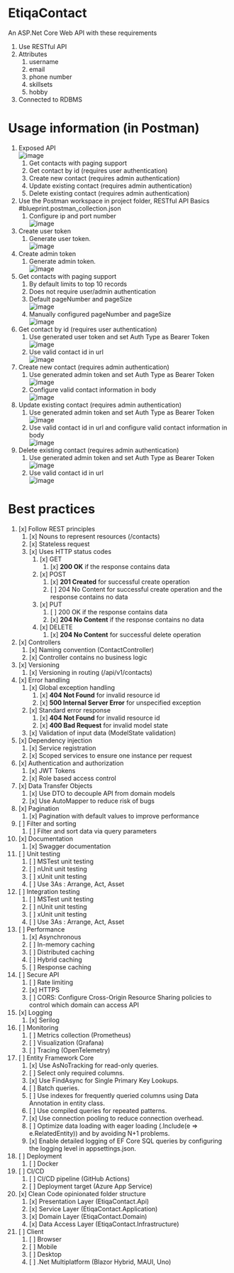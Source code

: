 # EtiqaContact

An ASP.Net Core Web API with these requirements
1. Use RESTful API
1. Attributes
   1. username
   1. email
   1. phone number
   1. skillsets
   1. hobby
1. Connected to RDBMS

# Usage information (in Postman)

1. Exposed API <br>![image](https://github.com/user-attachments/assets/c982fd52-1b44-456f-b792-84140e07da85)<br>
   1. Get contacts with paging support
   1. Get contact by id (requires user authentication)
   1. Create new contact (requires admin authentication)
   1. Update existing contact (requires admin authentication)
   1. Delete existing contact (requires admin authentication)
1. Use the Postman workspace in project folder, RESTful API Basics #blueprint.postman_collection.json
   1. Configure ip and port number <br>![image](https://github.com/user-attachments/assets/88bd7ae3-fa86-4f95-bc7d-73f21e40de35)<br>
1. Create user token
   1. Generate user token. <br>![image](https://github.com/user-attachments/assets/91200f5d-d1e4-404d-accb-daaee6992156)<br>   
1. Create admin token
   1. Generate admin token. <br>![image](https://github.com/user-attachments/assets/31c4f0e2-5ccf-44b6-b0c9-cacdfb7ba80d)<br>   
1. Get contacts with paging support
   1. By default limits to top 10 records
   1. Does not require user/admin authentication
   1. Default pageNumber and pageSize <br>![image](https://github.com/user-attachments/assets/c54db901-a501-4b07-8d89-c4a1624d5622)<br>
   1. Manually configured pageNumber and pageSize <br>![image](https://github.com/user-attachments/assets/e444a9bc-a31f-4fdf-bdda-e2ee8508fd93)<br>  
1. Get contact by id (requires user authentication)
   1. Use generated user token and set Auth Type as Bearer Token <br>![image](https://github.com/user-attachments/assets/c1d9ae4d-88f2-4e7b-86cf-b5122d5b7ba3)<br>
   1. Use valid contact id in url <br>![image](https://github.com/user-attachments/assets/0d9ba223-ec57-4d23-8e73-e07d16919309)<br>  
1. Create new contact (requires admin authentication)
   1. Use generated admin token and set Auth Type as Bearer Token <br>![image](https://github.com/user-attachments/assets/c1d9ae4d-88f2-4e7b-86cf-b5122d5b7ba3)<br>
   1. Configure valid contact information in body <br>![image](https://github.com/user-attachments/assets/9c035e83-bf9a-4e4a-81d1-f2e019d95e1a)<br>   
1. Update existing contact (requires admin authentication)
   1. Use generated admin token and set Auth Type as Bearer Token <br>![image](https://github.com/user-attachments/assets/c1d9ae4d-88f2-4e7b-86cf-b5122d5b7ba3)<br>
   1. Use valid contact id in url and configure valid contact information in body <br>![image](https://github.com/user-attachments/assets/c5cc34d1-1e8e-4bf8-b01b-2199754d5b7b)<br>
1. Delete existing contact (requires admin authentication)
   1. Use generated admin token and set Auth Type as Bearer Token <br>![image](https://github.com/user-attachments/assets/c1d9ae4d-88f2-4e7b-86cf-b5122d5b7ba3)<br>
   1. Use valid contact id in url <br>![image](https://github.com/user-attachments/assets/aae4ba57-e47e-4f4b-aae0-ef13f5a15808)<br>

# Best practices

1. [x] Follow REST principles
   1. [x] Nouns to represent resources (/contacts)
   1. [x] Stateless request
   1. [x] Uses HTTP status codes
      1. [x] GET
         1. [x] **200 OK** if the response contains data
      1. [x] POST
         1. [x] **201 Created** for successful create operation
         1. [ ] 204 No Content for successful create operation and the response contains no data
      1. [x] PUT
         1. [ ] 200 OK if the response contains data
         1. [x] **204 No Content** if the response contains no data
      1. [x] DELETE
         1. [x] **204 No Content** for successful delete operation
1. [x] Controllers
   1. [x] Naming convention (ContactController)
   1. [x] Controller contains no business logic
1. [x] Versioning
   1. [x] Versioning in routing (/api/v1/contacts)
1. [x] Error handling
   1. [x] Global exception handling
         1. [x] **404 Not Found** for invalid resource id 
         1. [x] **500 Internal Server Error** for unspecified exception
   1. [x] Standard error response
         1. [x] **404 Not Found** for invalid resource id 
         1. [x] **400 Bad Request** for invalid model state
   1. [x] Validation of input data (ModelState validation)
1. [x] Dependency injection
   1. [x] Service registration
   1. [x] Scoped services to ensure one instance per request
1. [x] Authentication and authorization
   1. [x] JWT Tokens
   1. [x] Role based access control
1. [x] Data Transfer Objects
   1. [x] Use DTO to decouple API from domain models
   1. [x] Use AutoMapper to reduce risk of bugs 
1. [x] Pagination
   1. [x] Pagination with default values to improve performance
1. [ ] Filter and sorting
   1. [ ] Filter and sort data via query parameters 
1. [x] Documentation
   1. [x] Swagger documentation
1. [ ] Unit testing
   1. [ ] MSTest unit testing
   1. [ ] nUnit unit testing
   1. [ ] xUnit unit testing
   1. [ ] Use 3As : Arrange, Act, Asset
1. [ ] Integration testing
   1. [ ] MSTest unit testing
   1. [ ] nUnit unit testing
   1. [ ] xUnit unit testing
   1. [ ] Use 3As : Arrange, Act, Asset
1. [ ] Performance
   1. [x] Asynchronous
   1. [ ] In-memory caching
   1. [ ] Distributed caching
   1. [ ] Hybrid caching
   1. [ ] Response caching
1. [ ] Secure API
   1. [ ] Rate limiting
   1. [x] HTTPS
   1. [ ] CORS: Configure Cross-Origin Resource Sharing policies to control which domain can access API
1. [x] Logging
    1. [x] Serilog
1. [ ] Monitoring
    1. [ ] Metrics collection (Prometheus)
    1. [ ] Visualization (Grafana)
    1. [ ] Tracing (OpenTelemetry)
1. [ ] Entity Framework Core
    1. [x] Use AsNoTracking for read-only queries.
    1. [ ] Select only required columns.
    1. [x] Use FindAsync for Single Primary Key Lookups.
    1. [ ] Batch queries.
    1. [ ] Use indexes for frequently queried columns using Data Annotation in entity class.
    1. [ ] Use compiled queries for repeated patterns.
    1. [x] Use connection pooling to reduce connection overhead.
    1. [ ] Optimize data loading with eager loading (.Include(e => e.RelatedEntity)) and by avoiding N+1 problems.
    1. [x] Enable detailed logging of EF Core SQL queries by configuring the logging level in appsettings.json.
1. [ ] Deployment
    1. [ ] Docker
1. [ ] CI/CD
    1. [ ] CI/CD pipeline (GitHub Actions)
    1. [ ] Deployment target (Azure App Service)
1. [x] Clean Code opinionated folder structure
   1. [x] Presentation Layer (EtiqaContact.Api)
   1. [x] Service Layer (EtiqaContact.Application)
   1. [x] Domain Layer (EtiqaContact.Domain)
   1. [x] Data Access Layer (EtiqaContact.Infrastructure)
1. [ ] Client
    1. [ ] Browser
    1. [ ] Mobile
    1. [ ] Desktop
    1. [ ] .Net Multiplatform (Blazor Hybrid, MAUI, Uno)
